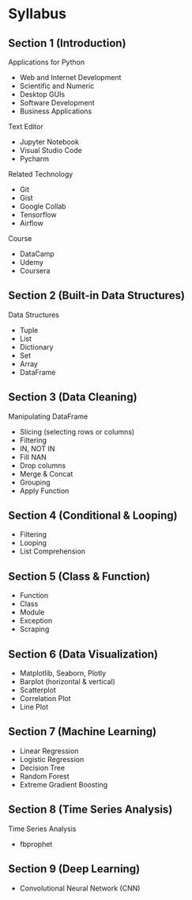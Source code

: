 # Syllabus

## Section 1 (Introduction)
Applications for Python
- Web and Internet Development
- Scientific and Numeric
- Desktop GUIs
- Software Development
- Business Applications

Text Editor
- Jupyter Notebook
- Visual Studio Code
- Pycharm

Related Technology
- Git
- Gist
- Google Collab
- Tensorflow
- Airflow

Course
- DataCamp
- Udemy
- Coursera

## Section 2 (Built-in Data Structures)

Data Structures
- Tuple
- List
- Dictionary
- Set 
- Array
- DataFrame

## Section 3 (Data Cleaning)
Manipulating DataFrame
- Slicing (selecting rows or columns)
- Filtering
- IN, NOT IN
- Fill NAN
- Drop columns
- Merge & Concat
- Grouping
- Apply Function

## Section 4 (Conditional & Looping)
- Filtering
- Looping
- List Comprehension

## Section 5 (Class & Function)
- Function
- Class
- Module
- Exception
- Scraping

## Section 6 (Data Visualization)
- Matplotlib, Seaborn, Plotly
- Barplot (horizontal & vertical)
- Scatterplot
- Correlation Plot
- Line Plot

## Section 7 (Machine Learning)

- Linear Regression
- Logistic Regression
- Decision Tree
- Random Forest
- Extreme Gradient Boosting

## Section 8 (Time Series Analysis)
Time Series Analysis
- fbprophet

## Section 9 (Deep Learning)
- Convolutional Neural Network (CNN)


















